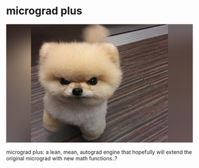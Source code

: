 # micrograd plus
![](/puppy/puppy.jpg)

micrograd plus: a lean, mean, autograd engine that hopefully will extend the original micrograd with new math functions..?